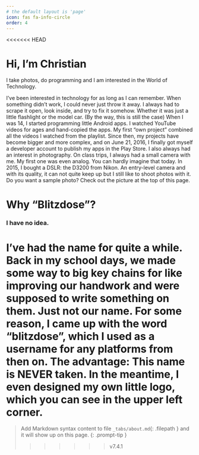 ```yaml
---
# the default layout is 'page'
icon: fas fa-info-circle
order: 4
---
```


<<<<<<< HEAD
# Hi, I’m Christian

I take photos, do programming and I am interested in the World of Technology.

I’ve been interested in technology for as long as I can remember. When something didn’t work, I could never just throw it away. I always had to scrape it open, look inside, and try to fix it somehow. Whether it was just a little flashlight or the model car. (By the way, this is still the case)
When I was 14, I started programming little Android apps. I watched YouTube videos for ages and hand-copied the apps. My first “own project” combined all the videos I watched from the playlist. Since then, my projects have become bigger and more complex, and on June 21, 2016, I finally got myself a developer account to publish my apps in the Play Store.
I also always had an interest in photography. On class trips, I always had a small camera with me. My first one was even analog. You can hardly imagine that today. In 2015, I bought a DSLR: the D3200 from Nikon. An entry-level camera and with its quality, it can not quite keep up but I still like to shoot photos with it. Do you want a sample photo? Check out the picture at the top of this page.

# Why “Blitzdose”?

### I have no idea.
I’ve had the name for quite a while. Back in my school days, we made some way to big key chains for like improving our handwork and were supposed to write something on them. Just not our name. For some reason, I came up with the word “blitzdose”, which I used as a username for any platforms from then on. The advantage: This name is NEVER taken. In the meantime, I even designed my own little logo, which you can see in the upper left corner.
=======
> Add Markdown syntax content to file `_tabs/about.md`{: .filepath } and it will show up on this page.
{: .prompt-tip }
>>>>>>> v7.4.1
